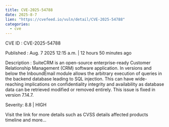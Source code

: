 ```yaml
--- 
title: CVE-2025-54788
date: 2025-8-7
lien: "https://cvefeed.io/vuln/detail/CVE-2025-54788"
categories:
  - cve
---
```


CVE ID : CVE-2025-54788

Published :  Aug. 7
2025
12:15 a.m. | 12 hours
50 minutes ago

Description : SuiteCRM is an open-source
enterprise-ready Customer Relationship Management (CRM) software application. In versions and below
the InboundEmail module allows the arbitrary execution of queries in the backend database
leading to SQL injection. This can have wide-reaching implications on confidentiality
integrity
and availability
as database data can be retrieved
modified
or removed entirely. This issue is fixed in version 7.14.7.

Severity: 8.8 | HIGH

Visit the link for more details
such as CVSS details
affected products
timeline
and more...
